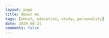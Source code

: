 ```yaml
---
layout: page
title: About me
tags: [about, education, study, personality]
date: 2020-08-21
comments: false
---
```

    





